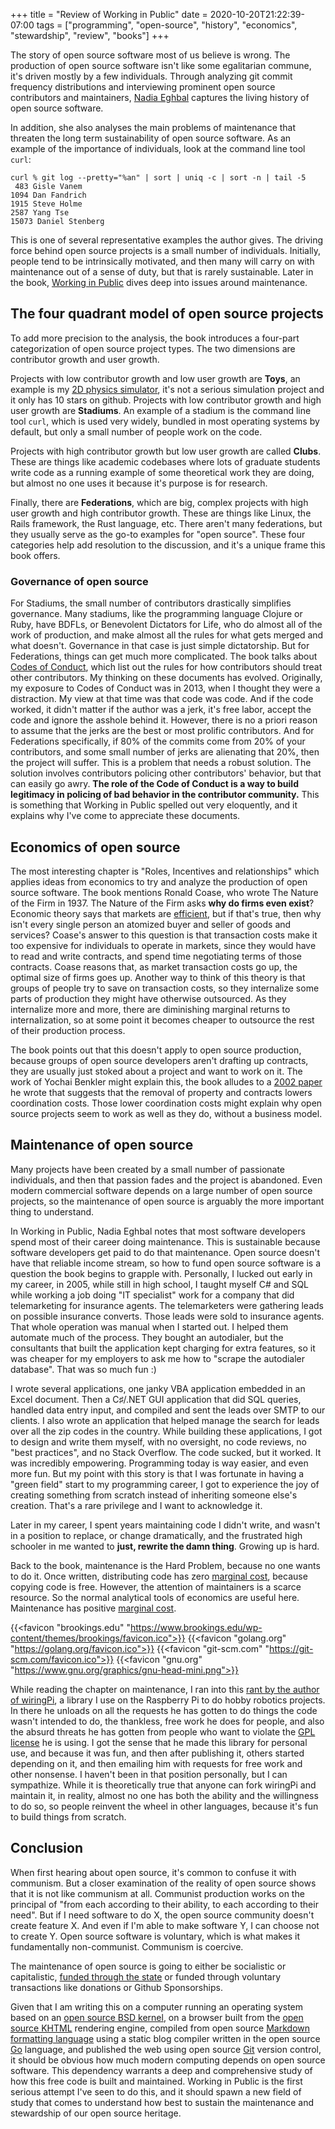 +++
title = "Review of Working in Public"
date = 2020-10-20T21:22:39-07:00
tags = ["programming", "open-source", "history", "economics", "stewardship", "review", "books"]
+++

The story of open source software most of us believe is wrong. The production of open source software isn't like some egalitarian commune, it's driven mostly by a few individuals. Through analyzing git commit frequency distributions and interviewing prominent open source contributors and maintainers, [Nadia Eghbal](https://www.amazon.com/Nadia-Eghbal/e/B08BDZQ7XJ/ref=dp_byline_cont_pop_book_1) captures the living history of open source software.

In addition, she also analyses the main problems of maintenance that threaten the long term sustainability of open source software. As an example of the importance of individuals, look at the command line tool `curl`:

```shell
curl % git log --pretty="%an" | sort | uniq -c | sort -n | tail -5
 483 Gisle Vanem
1094 Dan Fandrich
1915 Steve Holme
2587 Yang Tse
15073 Daniel Stenberg
```

This is one of several representative examples the author gives. The driving force behind open source projects is a small number of individuals. Initially, people tend to be intrinsically motivated, and then many will carry on with maintenance out of a sense of duty, but that is rarely sustainable. Later in the book, [Working in Public](https://www.amazon.com/gp/product/B08BDGXVK9/ref=dbs_a_def_rwt_hsch_vapi_tkin_p1_i0) dives deep into issues around maintenance.

## The four quadrant model of open source projects
To add more precision to the analysis, the book introduces a four-part categorization of open source project types. The two dimensions are contributor growth and user growth.

Projects with low contributor growth and low user growth are **Toys**, an example is my [2D physics simulator](https://github.com/tlehman/newtonian), it's not a serious simulation project and it only has 10 stars on github.
Projects with low contributor growth and high user growth are **Stadiums**. An example of a stadium is the command line tool `curl`, which is used very widely, bundled in most operating systems by default, but only a small number of people work on the code.

Projects with high contributor growth but low user growth are called **Clubs**.  These are things like academic codebases where lots of graduate students write code as a running example of some theoretical work they are doing, but almost no one uses it because it's purpose is for research.

Finally, there are **Federations**, which are big, complex projects with high user growth and high contributor growth. These are things like Linux, the Rails framework, the Rust language, etc. There aren't many federations, but they usually serve as the go-to examples for "open source".
These four categories help add resolution to the discussion, and it's a unique frame this book offers.

### Governance of open source
For Stadiums, the small number of contributors drastically simplifies governance. Many stadiums, like the programming language Clojure or Ruby, have BDFLs, or Benevolent Dictators for Life, who do almost all of the work of production, and make almost all the rules for what gets merged and what doesn't. Governance in that case is just simple dictatorship.
But for Federations, things can get much more complicated. The book talks about [Codes of Conduct](https://docs.github.com/en/free-pro-team@latest/github/building-a-strong-community/adding-a-code-of-conduct-to-your-project), which list out the rules for how contributors should treat other contributors. My thinking on these documents has evolved. Originally, my exposure to Codes of Conduct was in 2013, when I thought they were a distraction. My view at that time was that code was code. And if the code worked, it didn't matter if the author was a jerk, it's free labor, accept the code and ignore the asshole behind it.
However, there is no a priori reason to assume that the jerks are the best or most prolific contributors. And for Federations specifically, if 80% of the commits come from 20% of your contributors, and some small number of jerks are alienating that 20%, then the project will suffer. This is a problem that needs a robust solution. The solution involves contributors policing other contributors' behavior, but that can easily go awry. **The role of the Code of Conduct is a way to build legitimacy in policing of bad behavior in the contributor community.**
This is something that Working in Public spelled out very eloquently, and it explains why I've come to appreciate these documents.
## Economics of open source
The most interesting chapter is "Roles, Incentives and relationships" which applies ideas from economics to try and analyze the production of open source software.
The book mentions Ronald Coase, who wrote The Nature of the Firm in 1937. The Nature of the Firm asks __why do firms even exist__? Economic theory says that markets are [efficient](https://en.wikipedia.org/wiki/Economic_efficiency), but if that's true, then why isn't every single person an atomized buyer and seller of goods and services?
Coase's answer to this question is that transaction costs make it too expensive for individuals to operate in markets, since they would have to read and write contracts, and spend time negotiating terms of those contracts. Coase reasons that, as market transaction costs go up, the optimal size of firms goes up. Another way to think of this theory is that groups of people try to save on transaction costs, so they internalize some parts of production they might have otherwise outsourced. As they internalize more and more, there are diminishing marginal returns to internalization, so at some point it becomes cheaper to outsource the rest of their production process.

The book points out that this doesn't apply to open source production, because groups of open source developers aren't drafting up contracts, they are usually just stoked about a project and want to work on it.
The work of Yochai Benkler might explain this, the book alludes to a [2002 paper](https://web.archive.org/web/20101010152105/http://www.yale.edu/yalelj/112/BenklerWEB.pdf) he wrote that suggests that the removal of property and contracts lowers coordination costs. Those lower coordination costs might explain why open source projects seem to work as well as they do, without a business model.
## Maintenance of open source
Many projects have been created by a small number of passionate individuals, and then that passion fades and the project is abandoned. Even modern commercial software depends on a large number of open source projects, so the maintenance of open source is arguably the more important thing to understand.

In Working in Public, Nadia Eghbal notes that most software developers spend most of their career doing maintenance. This is sustainable because software developers get paid to do that maintenance. Open source doesn't have that reliable income stream, so how to fund open source software is a question the book begins to grapple with.
Personally, I lucked out early in my career, in 2005, while still in high school, I taught myself C# and SQL while working a job doing "IT specialist" work for a company that did telemarketing for insurance agents. The telemarketers were gathering leads on possible insurance converts. Those leads were sold to insurance agents. That whole operation was manual when I started out. I helped them automate much of the process. They bought an autodialer, but the consultants that built the application kept charging for extra features, so it was cheaper for my employers to ask me how to "scrape the autodialer database". That was so much fun :)

I wrote several applications, one janky VBA application embedded in an Excel document. Then a C♯/.NET GUI application that did SQL queries, handled data entry input, and compiled and sent the leads over SMTP to  our clients. I also wrote an application that helped manage the search for leads over all the zip codes in the country.
While building these applications, I got to design and write them myself, with no oversight, no code reviews, no "best practices", and no Stack Overflow. The code sucked, but it worked. It was incredibly empowering. Programming today is way easier, and even more fun. But my point with this story is that I was fortunate in having a "green field" start to my programming career, I got to experience the joy of creating something from scratch instead of inheriting someone else's creation. That's a rare privilege and I want to acknowledge it.

Later in my career, I spent years maintaining code I didn't write, and wasn't in a position to replace, or change dramatically, and the frustrated high schooler in me wanted to __just, rewrite the damn thing__. Growing up is hard.

Back to the book, maintenance is the Hard Problem, because no one wants to do it. Once written, distributing code has zero [marginal cost](https://www.investopedia.com/terms/m/marginalcostofproduction.asp), because copying code is free. However, the attention of maintainers is a scarce resource. So the normal analytical tools of economics are useful here. Maintenance has positive [marginal cost](https://www.investopedia.com/terms/m/marginalcostofproduction.asp).

{{<favicon "brookings.edu" "https://www.brookings.edu/wp-content/themes/brookings/favicon.ico">}}
{{<favicon "golang.org" "https://golang.org/favicon.ico">}}
{{<favicon "git-scm.com" "https://git-scm.com/favicon.ico">}}
{{<favicon "gnu.org" "https://www.gnu.org/graphics/gnu-head-mini.png">}}

While reading the chapter on maintenance, I ran into this [rant by the author of wiringPi](http://wiringpi.com/news/), a library I use on the Raspberry Pi to do hobby robotics projects. In there he unloads on all the requests he has gotten to do things the code wasn't intended to do, the thankless, free work he does for people, and also the absurd threats he has gotten from people who want to violate the [GPL license](https://www.gnu.org/licenses/licenses.en.html) he is using.
I got the sense that he made this library for personal use, and because it was fun, and then after publishing it, others started depending on it, and then emailing him with requests for free work and other nonsense. I haven't been in that position personally, but I can sympathize.
While it is theoretically true that anyone can fork wiringPi and maintain it, in reality, almost no one has both the ability and the willingness to do so, so people reinvent the wheel in other languages, because it's fun to build things from scratch.

## Conclusion

When first hearing about open source, it's common to confuse it with communism. But a closer examination of the reality of open source shows that it is not like communism at all. Communist production works on the principal of "from each according to their ability, to each according to their need". But if I need software to do X, the open source community doesn't create feature X. And even if I'm able to make software Y, I can choose not to create Y. Open source software is voluntary, which is what makes it fundamentally non-communist. Communism is coercive.

The maintenance of open source is going to either be socialistic or capitalistic, [funded through the state](https://www.brookings.edu/techstream/why-congress-should-invest-in-open-source-software/) or funded through voluntary transactions like donations or Github Sponsorships.

Given that I am writing this on a computer running an operating system based on an [open source BSD kernel](https://en.wikipedia.org/wiki/Berkeley_Software_Distribution), on a browser built from the [open source KHTML](https://en.wikipedia.org/wiki/KHTML) rendering engine, compiled from open source [Markdown formatting language](https://en.wikipedia.org/wiki/Markdown) using a static blog compiler written in the open source [Go](https://golang.org/) language, and published the web using open source [Git](https://git-scm.com/) version control, it should be obvious how much modern computing depends on open source software. This dependency warrants a deep and comprehensive study of how this free code is built and maintained. Working in Public is the first serious attempt I've seen to do this, and it should spawn a new field of study that comes to understand how best to sustain the maintenance and stewardship of our open source heritage.




